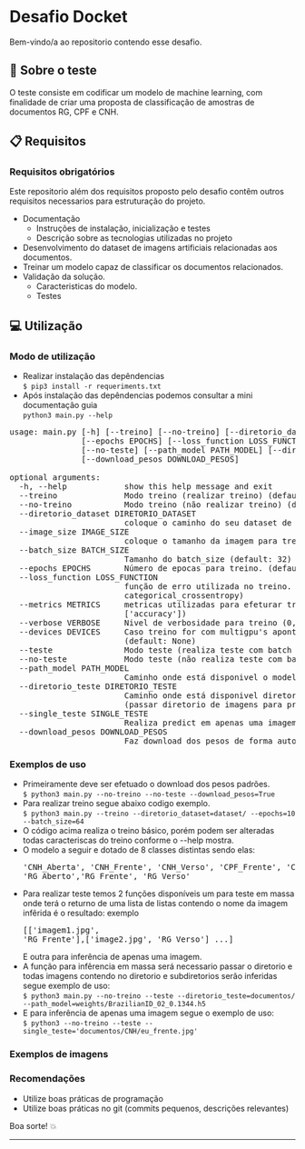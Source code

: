# Desafio Docket

Bem-vindo/a ao repositorio contendo esse desafio.  

## :scroll: Sobre o teste
O teste consiste em codificar um modelo de machine learning, com finalidade de criar uma proposta de classificação de amostras de documentos RG, CPF e CNH.

## :clipboard: Requisitos

### Requisitos obrigatórios
Este repositorio além dos requisitos proposto pelo desafio contêm outros requisitos necessarios para estruturação do projeto.

* Documentação
  * Instruções de instalação, inicialização e testes
  * Descrição sobre as tecnologias utilizadas no projeto
* Desenvolvimento do dataset de imagens artificiais relacionadas aos documentos.
* Treinar um modelo capaz de classificar os documentos relacionados.
* Validação da solução.
  * Caracteristicas do modelo.
  * Testes

## :computer: Utilização

### Modo de utilização
* Realizar instalação das depêndencias \
`$ pip3 install -r requeriments.txt`
* Após instalação das depêndencias podemos consultar a mini documentação guia \
`python3 main.py --help`

<pre>
usage: main.py [-h] [--treino] [--no-treino] [--diretorio_dataset DIRETORIO_DATASET] [--image_size IMAGE_SIZE] [--batch_size BATCH_SIZE]
               [--epochs EPOCHS] [--loss_function LOSS_FUNCTION] [--metrics METRICS] [--verbose VERBOSE] [--devices DEVICES] [--teste]
               [--no-teste] [--path_model PATH_MODEL] [--diretorio_teste DIRETORIO_TESTE] [--single_teste SINGLE_TESTE]
               [--download_pesos DOWNLOAD_PESOS]

optional arguments:
  -h, --help            show this help message and exit
  --treino              Modo treino (realizar treino) (default: False)
  --no-treino           Modo treino (não realizar treino) (default: False)
  --diretorio_dataset DIRETORIO_DATASET
                        coloque o caminho do seu dataset de acordo com a documentação disponivel no README.md (default: dataset/)
  --image_size IMAGE_SIZE
                        coloque o tamanho da imagem para treino. (default: (150, 150))
  --batch_size BATCH_SIZE
                        Tamanho do batch_size (default: 32)
  --epochs EPOCHS       Número de epocas para treino. (default: 10)
  --loss_function LOSS_FUNCTION
                        função de erro utilizada no treino. (todas disponiveis de acordo com a documentação do tensorflow (default:
                        categorical_crossentropy)
  --metrics METRICS     metricas utilizadas para efeturar treino. (todas disponiveis de acordo com a documentação do tensorflow. (default:
                        ['accuracy'])
  --verbose VERBOSE     Nivel de verbosidade para treino (0, 1, 2). (default: 1)
  --devices DEVICES     Caso treino for com multigpu's apontar quais dispositivos utilizar. Exemplo: devices=["/gpu:0", "/gpu:1", "/gpu:2"]
                        (default: None)
  --teste               Modo teste (realiza teste com batch de imagens ou single). (default: False)
  --no-teste            Modo teste (não realiza teste com batch de imagens ou single). (default: False)
  --path_model PATH_MODEL
                        Caminho onde está disponivel o modelo para teste. (default: weights/BrazilianID_01_0.0837.h5)
  --diretorio_teste DIRETORIO_TESTE
                        Caminho onde está disponivel diretorio para imagens de teste, de acordo com a documentação disponivel no README.md
                        (passar diretorio de imagens para predição) (default: documentos/)
  --single_teste SINGLE_TESTE
                        Realiza predict em apenas uma imagem. (passar caminho da imagem) (default: None)
  --download_pesos DOWNLOAD_PESOS
                        Faz download dos pesos de forma automatica. (default: True)
</pre>

### Exemplos de uso
* Primeiramente deve ser efetuado o download dos pesos padrões.\
`$ python3 main.py --no-treino --no-teste --download_pesos=True`
* Para realizar treino segue abaixo codigo exemplo.\
`$ python3 main.py --treino --diretorio_dataset=dataset/ --epochs=10 --batch_size=64`
* O código acima realiza o treino básico, porém podem ser alteradas todas caracteriscas do treino conforme o --help mostra.
* O modelo a seguir e dotado de 8 classes distintas sendo elas: <pre>'CNH_Aberta', 'CNH_Frente', 'CNH_Verso', 'CPF_Frente', 'CPF_Verso', 'RG_Aberto','RG_Frente', 'RG_Verso'</pre>
* Para realizar teste temos 2 funções disponíveis um para teste em massa onde terá o returno de uma lista de listas contendo o nome da imagem infêrida é o resultado: exemplo <pre>[['imagem1.jpg', 'RG_Frente'],['image2.jpg', 'RG_Verso'] ...]</pre> E outra para inferência de apenas uma imagem.
* A função para infêrencia em massa será necessario passar o diretorio e todas imagens contendo no diretorio e subdiretorios serão inferidas segue exemplo de uso:\
`$ python3 main.py --no-treino --teste --diretorio_teste=documentos/ --path_model=weights/BrazilianID_02_0.1344.h5`
* E para inferência de apenas uma imagem segue o exemplo de uso:\
`$ python3 --no-treino --teste --single_teste='documentos/CNH/eu_frente.jpg'`


### Exemplos de imagens


### Recomendações
* Utilize boas práticas de programação
* Utilize boas práticas no git (commits pequenos, descrições relevantes)


Boa sorte! :boom:

---
